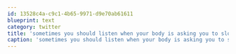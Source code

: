 ```yaml
---
id: 13528c4a-c9c1-4b65-9971-d9e70ab61611
blueprint: text
category: twitter
title: 'sometimes you should listen when your body is asking you to slow down.'
caption: 'sometimes you should listen when your body is asking you to slow down.'
---
```

